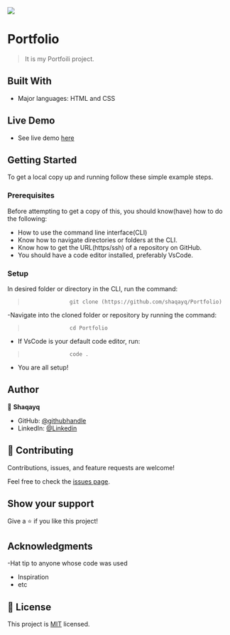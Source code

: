 ![](https://img.shields.io/badge/Microverse-blueviolet)

#  Portfolio

> It is my Portfoili project.


## Built With

- Major languages: HTML and CSS

## Live Demo 
- See live demo [here](https://shaqayq.github.io/Portfolio/)

## Getting Started

To get a local copy up and running follow these simple example steps.

### Prerequisites
Before attempting to get a copy of this, you should know(have) how to do the following:
- How to use the command line interface(CLI)
- Know how to navigate directories or folders at the CLI.
- Know how to get the URL(https/ssh) of a repository on GitHub.
- You should have a code editor installed, preferably VsCode.

### Setup
 In desired folder or directory in the CLI, run the command:
>                   git clone (https://github.com/shaqayq/Portfolio)
-Navigate into the cloned folder or repository by running the command:
>                   cd Portfolio
- If VsCode is your default code editor, run:
>                   code .
- You are all setup!



## Author

👤 **Shaqayq**

- GitHub: [@githubhandle](https://github.com/Shaqayq)
- LinkedIn: [@Linkedin](https://www.linkedin.com/in/shaqayq-darwazi/)




## 🤝 Contributing

Contributions, issues, and feature requests are welcome!

Feel free to check the [issues page](../../issues/).

## Show your support

Give a ⭐️ if you like this project!

## Acknowledgments

-Hat tip to anyone whose code was used
- Inspiration
- etc
## 📝 License

This project is [MIT](./MIT.md) licensed.
